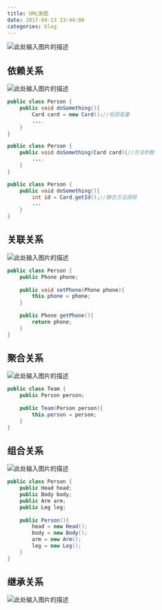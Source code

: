 ```yaml
---
title: UML类图
date: 2017-04-13 13:44:00
categories: blog
---
```


![此处输入图片的描述][1]

<!-- more -->

## 依赖关系

![此处输入图片的描述][2]

``` java
public class Person {  
    public void doSomething(){  
        Card card = new Card();//局部变量  
        ....  
    }  
} 
```

``` java
public class Person {  
    public void doSomething(Card card){//方法参数  
        ....  
    }  
}  
```

``` java
public class Person {  
    public void doSomething(){  
        int id = Card.getId();//静态方法调用  
        ...  
    }  
} 
```

## 关联关系

![此处输入图片的描述][3]

``` java
public class Person {  
    public Phone phone;  
      
    public void setPhone(Phone phone){        
        this.phone = phone;  
    }  
      
    public Phone getPhone(){          
        return phone;  
    }  
} 
```

## 聚合关系

![此处输入图片的描述][4]

``` java
public class Team {  
    public Person person;  
      
    public Team(Person person){  
        this.person = person;  
    }  
}  
```

## 组合关系

![此处输入图片的描述][5]

``` java
public class Person {  
    public Head head;  
    public Body body;  
    public Arm arm;  
    public Leg leg;  
      
    public Person(){  
        head = new Head();  
        body = new Body();  
        arm = new Arm();  
        leg = new Leg();  
    }  
} 
```

## 继承关系

![此处输入图片的描述][6]


  [1]: http://pic002.cnblogs.com/images/2012/457289/2012101817534290.jpg
  [2]: http://ww4.sinaimg.cn/large/698f7fe7gy1fel05wul86j20s5098gm9.jpg
  [3]: http://ww4.sinaimg.cn/large/698f7fe7gy1fel05vvsecj20q20973yy.jpg
  [4]: http://ww4.sinaimg.cn/large/698f7fe7gy1fel05wmwdcj20q20br0tq.jpg
  [5]: http://ww4.sinaimg.cn/large/698f7fe7gy1fel05wr3ysj20q20f3758.jpg
  [6]: http://ww4.sinaimg.cn/large/698f7fe7gy1fel05w7b5bj20q30eq757.jpg